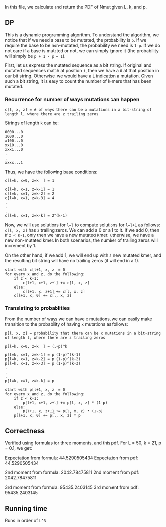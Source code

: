 In this file, we calculate and return the PDF of Nmut given L, k, and p.

## DP
This is a dynamic programming algorithm. To understand the algorithm, we notice that if we need a base to be mutated, the probability is `p`. If we require the base to be non-mutated, the probability we need is `1-p`. If we do not care if a base is mutated or not, we can simply ignore it (the probability will simply be `p + 1 - p = 1`).

First, let us express the mutated sequence as a bit string. If original and mutated sequences match at position `i`, then we have a `0` at that position in our bit string. Otherwise, we would have a `1` indication a mutation. Given such a bit string, it is easy to count the number of k-mers that has been mutated.

### Recurrence for number of ways mutations can happen

```
c[l, x, z] = # of ways there can be x mutations in a bit-string of length l, where there are z trailing zeros
```

Strings of length `k` can be:

```
0000...0
1000...0
x100...0
xx10...0
xxx1...0
.
.
xxxx...1
```

Thus, we have the following base conditions:

```
c[l=k, x=0, z=k  ] = 1

c[l=k, x=1, z=k-1] = 1
c[l=k, x=1, z=k-2] = 2
c[l=k, x=1, z=k-3] = 4
.
.
.
c[l=k, x=1, z=k-k] = 2^(k-1)
```

Now, we will use solutions for `l=l` to compute solutions for `l=l+1` as follows:
`c[l, x, z]` has `z` trailing zeros. We can add a 0 or a 1 to it.
If we add 0, then if `z < k-1`, only then we have a new mutated kmer.
Otherwise, we have a new non-mutated kmer. In both scenarios, the number of trailing zeros will increment by 1.

On the other hand, if we add 1, we will end up with a new mutated kmer, and the resulting
bit string will have no trailing zeros (it will end in a 1).

```
start with c[l+1, x, z] = 0
for every x and z, do the following:
    if z < k-1:
        c[l+1, x+1, z+1] += c[l, x, z]
    else:
        c[l+1, x, z+1] += c[l, x, z]
    c[l+1, x, 0] += c[l, x, z]
```

### Translating to probablities
From the number of ways we can have `x` mutations, we can easily make transition to the probability of having `x` mutations as follows:

```
p[l, x, z] = probability that there can be x mutations in a bit-string of length l, where there are z trailing zeros

p[l=k, x=0, z=k  ] = (1-p)^k

p[l=k, x=1, z=k-1] = p (1-p)^(k-1)
p[l=k, x=1, z=k-2] = p (1-p)^(k-2)
p[l=k, x=1, z=k-3] = p (1-p)^(k-3)
.
.
.
p[l=k, x=1, z=k-k] = p

start with p[l+1, x, z] = 0
for every x and z, do the following:
    if z < k-1:
        p[l+1, x+1, z+1] += p[l, x, z] * (1-p)
    else:
        p[l+1, x, z+1] += p[l, x, z] * (1-p)
    p[l+1, x, 0] += p[l, x, z] * p
```

## Correctness
Verified using formulas for three moments, and this pdf.
For L = 50, k = 21, p = 0.1, we get:

Expectation from formula:
44.5290505434
Expectation from pdf:
44.5290505434

2nd moment from formula:
2042.78475811
2nd moment from pdf:
2042.78475811

3rd moment from formula:
95435.2403145
3rd moment from pdf:
95435.2403145

## Running time
Runs in order of `L^3`
